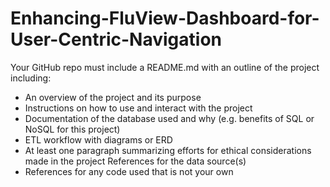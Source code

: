 # Enhancing-FluView-Dashboard-for-User-Centric-Navigation

 Your GitHub repo must include a README.md with an outline of the project including:
 
- An overview of the project and its purpose
- Instructions on how to use and interact with the project
- Documentation of the database used and why (e.g. benefits of SQL or NoSQL for this project)
- ETL workflow with diagrams or ERD
- At least one paragraph summarizing efforts for ethical considerations made in the project References for the data source(s)
- References for any code used that is not your own 

